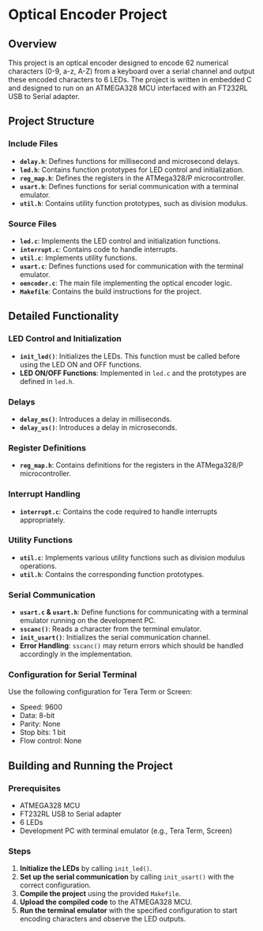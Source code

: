 # Optical Encoder Project

## Overview

This project is an optical encoder designed to encode 62 numerical characters (0-9, a-z, A-Z) from a keyboard over a serial channel and output these encoded characters to 6 LEDs. The project is written in embedded C and designed to run on an ATMEGA328 MCU interfaced with an FT232RL USB to Serial adapter.

## Project Structure

### Include Files
- **`delay.h`**: Defines functions for millisecond and microsecond delays.
- **`led.h`**: Contains function prototypes for LED control and initialization.
- **`reg_map.h`**: Defines the registers in the ATMega328/P microcontroller.
- **`usart.h`**: Defines functions for serial communication with a terminal emulator.
- **`util.h`**: Contains utility function prototypes, such as division modulus.

### Source Files
- **`led.c`**: Implements the LED control and initialization functions.
- **`interrupt.c`**: Contains code to handle interrupts.
- **`util.c`**: Implements utility functions.
- **`usart.c`**: Defines functions used for communication with the terminal emulator.
- **`oencoder.c`**: The main file implementing the optical encoder logic.
- **`Makefile`**: Contains the build instructions for the project.

## Detailed Functionality

### LED Control and Initialization
- **`init_led()`**: Initializes the LEDs. This function must be called before using the LED ON and OFF functions.
- **LED ON/OFF Functions**: Implemented in `led.c` and the prototypes are defined in `led.h`.

### Delays
- **`delay_ms()`**: Introduces a delay in milliseconds.
- **`delay_us()`**: Introduces a delay in microseconds.

### Register Definitions
- **`reg_map.h`**: Contains definitions for the registers in the ATMega328/P microcontroller.

### Interrupt Handling
- **`interrupt.c`**: Contains the code required to handle interrupts appropriately.

### Utility Functions
- **`util.c`**: Implements various utility functions such as division modulus operations.
- **`util.h`**: Contains the corresponding function prototypes.

### Serial Communication
- **`usart.c` & `usart.h`**: Define functions for communicating with a terminal emulator running on the development PC.
- **`sscanc()`**: Reads a character from the terminal emulator.
- **`init_usart()`**: Initializes the serial communication channel.
- **Error Handling**: `sscanc()` may return errors which should be handled accordingly in the implementation.

### Configuration for Serial Terminal
Use the following configuration for Tera Term or Screen:
- Speed: 9600
- Data: 8-bit
- Parity: None
- Stop bits: 1 bit
- Flow control: None

## Building and Running the Project

### Prerequisites
- ATMEGA328 MCU
- FT232RL USB to Serial adapter
- 6 LEDs
- Development PC with terminal emulator (e.g., Tera Term, Screen)

### Steps
1. **Initialize the LEDs** by calling `init_led()`.
2. **Set up the serial communication** by calling `init_usart()` with the correct configuration.
3. **Compile the project** using the provided `Makefile`.
4. **Upload the compiled code** to the ATMEGA328 MCU.
5. **Run the terminal emulator** with the specified configuration to start encoding characters and observe the LED outputs.